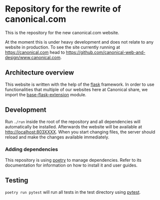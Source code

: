 # Repository for the rewrite of canonical.com

This is the repository for the new canonical.com website.

At the moment this is under heavy development and does not relate to any website in production.
To see the site currently running at <https://canonical.com> head to <https://github.com/canonical-web-and-design/www.canonical.com>.

## Architecture overview

This website is written with the help of the [flask](http://flask.pocoo.org/) framework. In order to use functionalities that multiple of our websites here at Canonical share, we import the [base-flask-extension]() module.


## Development

Run `./run` inside the root of the repository and all dependencies will automatically be installed. Afterwards the website will be available at <http://localhost:803XXXX>.
When you start changing files, the server should reload and make the changes available immediately.

### Adding dependencies
This repository is using [poetry](https://poetry.eustace.io/) to manage dependencies.  Refer to its documentation for information on how to install it and user guides.

## Testing

`poetry run pytest` will run all tests in the test directory using [pytest](https://docs.pytest.org/en/latest/).

